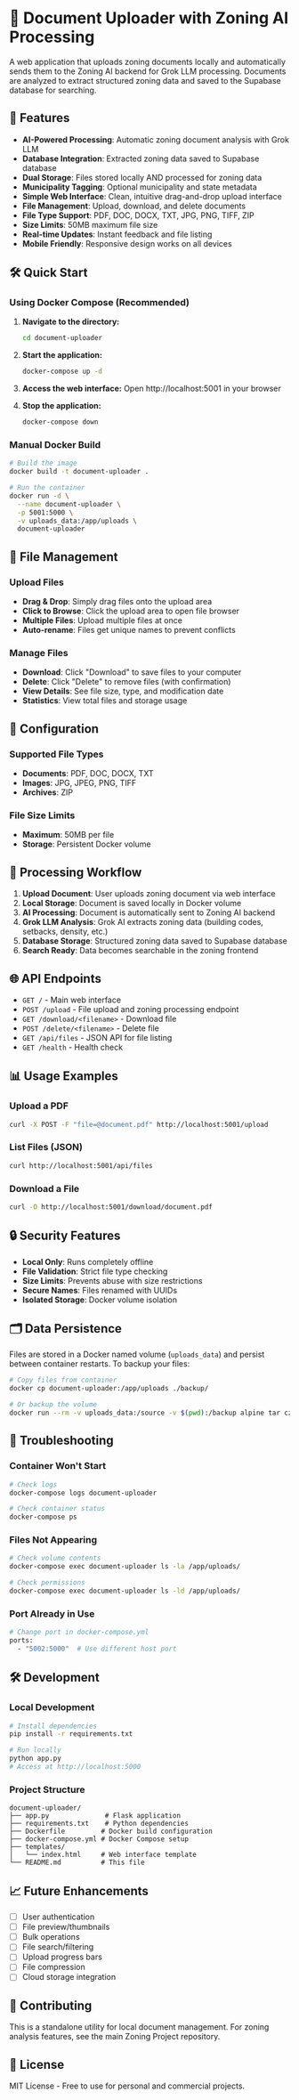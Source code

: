 # 📄 Document Uploader with Zoning AI Processing

A web application that uploads zoning documents locally and automatically sends them to the Zoning AI backend for Grok LLM processing. Documents are analyzed to extract structured zoning data and saved to the Supabase database for searching.

## 🚀 Features

- **AI-Powered Processing**: Automatic zoning document analysis with Grok LLM
- **Database Integration**: Extracted zoning data saved to Supabase database
- **Dual Storage**: Files stored locally AND processed for zoning data
- **Municipality Tagging**: Optional municipality and state metadata
- **Simple Web Interface**: Clean, intuitive drag-and-drop upload interface
- **File Management**: Upload, download, and delete documents
- **File Type Support**: PDF, DOC, DOCX, TXT, JPG, PNG, TIFF, ZIP
- **Size Limits**: 50MB maximum file size
- **Real-time Updates**: Instant feedback and file listing
- **Mobile Friendly**: Responsive design works on all devices

## 🛠️ Quick Start

### Using Docker Compose (Recommended)

1. **Navigate to the directory:**
   ```bash
   cd document-uploader
   ```

2. **Start the application:**
   ```bash
   docker-compose up -d
   ```

3. **Access the web interface:**
   Open http://localhost:5001 in your browser

4. **Stop the application:**
   ```bash
   docker-compose down
   ```

### Manual Docker Build

```bash
# Build the image
docker build -t document-uploader .

# Run the container
docker run -d \
  --name document-uploader \
  -p 5001:5000 \
  -v uploads_data:/app/uploads \
  document-uploader
```

## 📁 File Management

### Upload Files
- **Drag & Drop**: Simply drag files onto the upload area
- **Click to Browse**: Click the upload area to open file browser
- **Multiple Files**: Upload multiple files at once
- **Auto-rename**: Files get unique names to prevent conflicts

### Manage Files
- **Download**: Click "Download" to save files to your computer
- **Delete**: Click "Delete" to remove files (with confirmation)
- **View Details**: See file size, type, and modification date
- **Statistics**: View total files and storage usage

## 🔧 Configuration

### Supported File Types
- **Documents**: PDF, DOC, DOCX, TXT
- **Images**: JPG, JPEG, PNG, TIFF
- **Archives**: ZIP

### File Size Limits
- **Maximum**: 50MB per file
- **Storage**: Persistent Docker volume

## 🔄 Processing Workflow

1. **Upload Document**: User uploads zoning document via web interface
2. **Local Storage**: Document is saved locally in Docker volume
3. **AI Processing**: Document is automatically sent to Zoning AI backend
4. **Grok LLM Analysis**: Grok AI extracts zoning data (building codes, setbacks, density, etc.)
5. **Database Storage**: Structured zoning data saved to Supabase database
6. **Search Ready**: Data becomes searchable in the zoning frontend

## 🌐 API Endpoints

- `GET /` - Main web interface
- `POST /upload` - File upload and zoning processing endpoint
- `GET /download/<filename>` - Download file
- `POST /delete/<filename>` - Delete file
- `GET /api/files` - JSON API for file listing
- `GET /health` - Health check

## 📊 Usage Examples

### Upload a PDF
```bash
curl -X POST -F "file=@document.pdf" http://localhost:5001/upload
```

### List Files (JSON)
```bash
curl http://localhost:5001/api/files
```

### Download a File
```bash
curl -O http://localhost:5001/download/document.pdf
```

## 🔒 Security Features

- **Local Only**: Runs completely offline
- **File Validation**: Strict file type checking
- **Size Limits**: Prevents abuse with size restrictions
- **Secure Names**: Files renamed with UUIDs
- **Isolated Storage**: Docker volume isolation

## 🗂️ Data Persistence

Files are stored in a Docker named volume (`uploads_data`) and persist between container restarts. To backup your files:

```bash
# Copy files from container
docker cp document-uploader:/app/uploads ./backup/

# Or backup the volume
docker run --rm -v uploads_data:/source -v $(pwd):/backup alpine tar czf /backup/uploads.tar.gz -C /source .
```

## 🐛 Troubleshooting

### Container Won't Start
```bash
# Check logs
docker-compose logs document-uploader

# Check container status
docker-compose ps
```

### Files Not Appearing
```bash
# Check volume contents
docker-compose exec document-uploader ls -la /app/uploads/

# Check permissions
docker-compose exec document-uploader ls -ld /app/uploads/
```

### Port Already in Use
```bash
# Change port in docker-compose.yml
ports:
  - "5002:5000"  # Use different host port
```

## 🛠️ Development

### Local Development
```bash
# Install dependencies
pip install -r requirements.txt

# Run locally
python app.py
# Access at http://localhost:5000
```

### Project Structure
```
document-uploader/
├── app.py              # Flask application
├── requirements.txt    # Python dependencies
├── Dockerfile         # Docker build configuration
├── docker-compose.yml # Docker Compose setup
├── templates/
│   └── index.html     # Web interface template
└── README.md          # This file
```

## 📈 Future Enhancements

- [ ] User authentication
- [ ] File preview/thumbnails
- [ ] Bulk operations
- [ ] File search/filtering
- [ ] Upload progress bars
- [ ] File compression
- [ ] Cloud storage integration

## 🤝 Contributing

This is a standalone utility for local document management. For zoning analysis features, see the main Zoning Project repository.

## 📄 License

MIT License - Free to use for personal and commercial projects.

